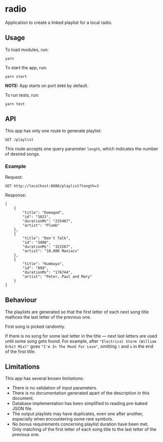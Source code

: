 # radio

Application to create a linked playlist for a local radio.

## Usage

To load modules, run:

`yarn`

To start the app, run:

`yarn start`

**NOTE:** App starts on port `8080` by default.

To run tests, run:

`yarn test`

## API

This app has only one route to generate playlist:

`GET /playlist`

This route accepts one query parameter `length`, which indicates the number of desired songs.

### Example

Request:

`GET http://localhost:8080/playlist?length=3`

Response:

```
[
    {
        "title": "Damaged",
        "id": "1021",
        "durationMs": "235467",
        "artist": "Plumb"
    },
    {
        "title": "Don't Talk",
        "id": "3408",
        "durationMs": "321567",
        "artist": "10,000 Maniacs"
    },
    {
        "title": "Kumbaya",
        "id": "899",
        "durationMs": "176744",
        "artist": "Peter, Paul and Mary"
    }
]
```

## Behaviour

The playlists are generated so that the first letter of each next song title mathces the last letter of the previous one.

First song is picked randomly.

If there is no song for some last letter in the title — next last letters are used until some song gets found. For example, after `"Electrical Storm (William Orbit Mix)"` goes `"I'm In The Mood For Love"`, omitting `)` and `x` in the end of the first title.

## Limitations

This app has several known limitations:

- There is no validation of input parameters.
- There is no documentation generated apart of the description in this document.
- Database implementation has been simplified to reading pre-baked JSON file.
- The output playlists may have duplicates, even one after another, especially when encountering some rare symbols.
- No bonus requirements concerning playlist duration have been met. Only matching of the first letter of each song title to the last letter of the previous one.